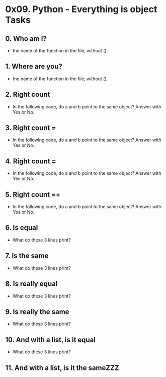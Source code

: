 # 0x09. Python - Everything is object Tasks 
## 0. Who am I?
* the name of the function in the file, without ().
## 1. Where are you?
* the name of the function in the file, without ().
## 2. Right count
* In the following code, do a and b point to the same object? Answer with Yes or No.
## 3. Right count =
* In the following code, do a and b point to the same object? Answer with Yes or No.
## 4. Right count =
* In the following code, do a and b point to the same object? Answer with Yes or No.
## 5. Right count =+
* In the following code, do a and b point to the same object? Answer with Yes or No.
## 6. Is equal
* What do these 3 lines print?
## 7. Is the same
* What do these 3 lines print?
## 8. Is really equal
* What do these 3 lines print?
## 9. Is really the same
* What do these 3 lines print?
##  10. And with a list, is it equal
* What do these 3 lines print?
## 11. And with a list, is it the sameZZZ

